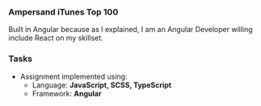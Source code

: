 ### Ampersand iTunes Top 100

Built in Angular because as I explained, I am an Angular Developer willing include React on my skillset.

### Tasks

-   Assignment implemented using:
    -   Language: **JavaScript, SCSS, TypeScript**
    -   Framework: **Angular**
